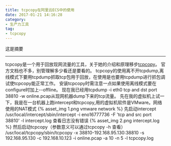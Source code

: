 ```yaml
---
title: tcpcopy在阿里云ECS中的使用
date: 2017-01-21 14:16:28
category:
- 生产力工具
tag:
- tcpcopy
---
```

这是摘要
<!-- more -->
---
tcpcopy是一个用于回放现网流量的工具，关于她的介绍和原理移步[tcpcopy](https://github.com/session-replay-tools/tcpcopy)。
官方文档也不多，别管理解多少看还是要看的。
tcpcopy的使用离不开tcpdump,离线模式下要用tcpdump抓取tcp包用于回放，在使用是也要用tcpdump进行抓包调试使tcpcopy能正常工作。
安装tcpcopy时需注意一点如果使用离线模式要在configure时加上--offline。
现在我已经用tcpdump -i eth0 tcp and dst port 38810 -w online.pcap从现网机器dump下来的tcp流量。
先在我的虚拟机上试一下，我是在一台机器上跑intercept和tcpcopy,用的虚拟机软件是VMware。网络使用的NAT模式
{% asset_img 1.png vmware network %}
先启动intercept
/usr/local/intercept/sbin/intercept -i eno16777736 -F 'tcp and src port 38810' -l intercept.log
查看日志没有错误
{% asset_img 2.png intercept.log %}
然后启动tcpcopy（参数意义可以通过tcpcopy -h 查看）
/usr/local/tcpcopy/sbin/tcpcopy -x 38810-192.168.95.130:38810 -s 192.168.95.130 -c 192.168.10.123 -i online.pcap -a 10 -n 5 -l tcpcopy.log



